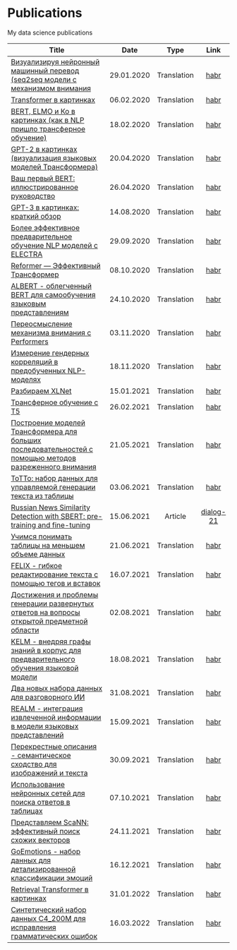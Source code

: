 # Publications

My data science publications

| Title | Date | Type | Link |
| --- | :---: | :---: | :---: |
| [Визуализируя нейронный машинный перевод (seq2seq модели с механизмом внимания](https://github.com/SergeyShk/DataScience-Roadmap/blob/master/Publications/%D0%92%D0%B8%D0%B7%D1%83%D0%B0%D0%BB%D0%B8%D0%B7%D0%B8%D1%80%D1%83%D1%8F%20%D0%BD%D0%B5%D0%B9%D1%80%D0%BE%D0%BD%D0%BD%D1%8B%D0%B9%20%D0%BC%D0%B0%D1%88%D0%B8%D0%BD%D0%BD%D1%8B%D0%B9%20%D0%BF%D0%B5%D1%80%D0%B5%D0%B2%D0%BE%D0%B4%20(seq2seq%20%D0%BC%D0%BE%D0%B4%D0%B5%D0%BB%D0%B8%20%D1%81%20%D0%BC%D0%B5%D1%85%D0%B0%D0%BD%D0%B8%D0%B7%D0%BC%D0%BE%D0%BC%20%D0%B2%D0%BD%D0%B8%D0%BC%D0%B0%D0%BD%D0%B8%D1%8F).md) | 29.01.2020 | Translation | [habr](https://habr.com/ru/post/486158/) |
| [Transformer в картинках](https://github.com/SergeyShk/DataScience-Roadmap/blob/master/Publications/Transformer%20%D0%B2%20%D0%BA%D0%B0%D1%80%D1%82%D0%B8%D0%BD%D0%BA%D0%B0%D1%85.md) | 06.02.2020 | Translation | [habr](https://habr.com/ru/post/486358/) |
| [BERT, ELMO и Ко в картинках (как в NLP пришло трансферное обучение)](https://github.com/SergeyShk/DataScience-Roadmap/blob/master/Publications/BERT%2C%20ELMO%20%D0%B8%20%D0%9A%D0%BE%20%D0%B2%20%D0%BA%D0%B0%D1%80%D1%82%D0%B8%D0%BD%D0%BA%D0%B0%D1%85%20(%D0%BA%D0%B0%D0%BA%20%D0%B2%20NLP%20%D0%BF%D1%80%D0%B8%D1%88%D0%BB%D0%BE%20%D1%82%D1%80%D0%B0%D0%BD%D1%81%D1%84%D0%B5%D1%80%D0%BD%D0%BE%D0%B5%20%D0%BE%D0%B1%D1%83%D1%87%D0%B5%D0%BD%D0%B8%D0%B5).md) | 18.02.2020 | Translation | [habr](https://habr.com/ru/post/487358/) |
| [GPT-2 в картинках (визуализация языковых моделей Трансформера)](https://github.com/SergeyShk/DataScience-Roadmap/blob/master/Publications/GPT-2%20%D0%B2%20%D0%BA%D0%B0%D1%80%D1%82%D0%B8%D0%BD%D0%BA%D0%B0%D1%85%20(%D0%B2%D0%B8%D0%B7%D1%83%D0%B0%D0%BB%D0%B8%D0%B7%D0%B0%D1%86%D0%B8%D1%8F%20%D1%8F%D0%B7%D1%8B%D0%BA%D0%BE%D0%B2%D1%8B%D1%85%20%D0%BC%D0%BE%D0%B4%D0%B5%D0%BB%D0%B5%D0%B9%20%D0%A2%D1%80%D0%B0%D0%BD%D1%81%D1%84%D0%BE%D1%80%D0%BC%D0%B5%D1%80%D0%B0).md) | 20.04.2020 | Translation | [habr](https://habr.com/ru/post/490842/) |
| [Ваш первый BERT: иллюстрированное руководство](https://github.com/SergeyShk/DataScience-Roadmap/blob/master/Publications/%D0%92%D0%B0%D1%88%20%D0%BF%D0%B5%D1%80%D0%B2%D1%8B%D0%B9%20BERT:%20%D0%B8%D0%BB%D0%BB%D1%8E%D1%81%D1%82%D1%80%D0%B8%D1%80%D0%BE%D0%B2%D0%B0%D0%BD%D0%BD%D0%BE%D0%B5%20%D1%80%D1%83%D0%BA%D0%BE%D0%B2%D0%BE%D0%B4%D1%81%D1%82%D0%B2%D0%BE.md) | 26.04.2020 | Translation | [habr](https://habr.com/ru/post/498144/) |
| [GPT-3 в картинках: краткий обзор](https://github.com/SergeyShk/DataScience-Roadmap/blob/master/Publications/GPT-3%20%D0%B2%20%D0%BA%D0%B0%D1%80%D1%82%D0%B8%D0%BD%D0%BA%D0%B0%D1%85:%20%D0%BA%D1%80%D0%B0%D1%82%D0%BA%D0%B8%D0%B9%20%D0%BE%D0%B1%D0%B7%D0%BE%D1%80.md) | 14.08.2020 | Translation | [habr](https://habr.com/ru/post/514698/) |
| [Более эффективное предварительное обучение NLP моделей с ELECTRA](https://github.com/SergeyShk/DataScience-Roadmap/blob/master/Publications/%D0%91%D0%BE%D0%BB%D0%B5%D0%B5%20%D1%8D%D1%84%D1%84%D0%B5%D0%BA%D1%82%D0%B8%D0%B2%D0%BD%D0%BE%D0%B5%20%D0%BF%D1%80%D0%B5%D0%B4%D0%B2%D0%B0%D1%80%D0%B8%D1%82%D0%B5%D0%BB%D1%8C%D0%BD%D0%BE%D0%B5%20%D0%BE%D0%B1%D1%83%D1%87%D0%B5%D0%BD%D0%B8%D0%B5%20NLP%20%D0%BC%D0%BE%D0%B4%D0%B5%D0%BB%D0%B5%D0%B9%20%D1%81%20ELECTRA.md) | 29.09.2020 | Translation | [habr](https://habr.com/ru/post/521166/) |
| [Reformer — Эффективный Трансформер](https://github.com/SergeyShk/DataScience-Roadmap/blob/master/Publications/Reformer%20-%20%D0%AD%D1%84%D1%84%D0%B5%D0%BA%D1%82%D0%B8%D0%B2%D0%BD%D1%8B%D0%B9%20%D0%A2%D1%80%D0%B0%D0%BD%D1%81%D1%84%D0%BE%D1%80%D0%BC%D0%B5%D1%80.md) | 08.10.2020 | Translation | [habr](https://habr.com/ru/post/522622/) |
| [ALBERT - облегченный BERT для самообучения языковым представлениям](https://github.com/SergeyShk/DataScience-Roadmap/blob/master/Publications/ALBERT%20-%20%D0%BE%D0%B1%D0%BB%D0%B5%D0%B3%D1%87%D0%B5%D0%BD%D0%BD%D1%8B%D0%B8%CC%86%20BERT%20%D0%B4%D0%BB%D1%8F%20%D1%81%D0%B0%D0%BC%D0%BE%D0%BE%D0%B1%D1%83%D1%87%D0%B5%D0%BD%D0%B8%D1%8F%20%D1%8F%D0%B7%D1%8B%D0%BA%D0%BE%D0%B2%D1%8B%D0%BC%20%D0%BF%D1%80%D0%B5%D0%B4%D1%81%D1%82%D0%B0%D0%B2%D0%BB%D0%B5%D0%BD%D0%B8%D1%8F%D0%BC.md) | 24.10.2020 | Translation | [habr](https://habr.com/ru/post/524814/) |
| [Переосмысление механизма внимания с Performers](https://github.com/SergeyShk/DataScience-Roadmap/blob/master/Publications/%D0%9F%D0%B5%D1%80%D0%B5%D0%BE%D1%81%D0%BC%D1%8B%D1%81%D0%BB%D0%B5%D0%BD%D0%B8%D0%B5%20%D0%BC%D0%B5%D1%85%D0%B0%D0%BD%D0%B8%D0%B7%D0%BC%D0%B0%20%D0%B2%D0%BD%D0%B8%D0%BC%D0%B0%D0%BD%D0%B8%D1%8F%20%D1%81%20Performers.md) | 03.11.2020 | Translation | [habr](https://habr.com/ru/post/526230/) |
| [Измерение гендерных корреляций в предобученных NLP-моделях](https://github.com/SergeyShk/DataScience-Roadmap/blob/master/Publications/%D0%98%D0%B7%D0%BC%D0%B5%D1%80%D0%B5%D0%BD%D0%B8%D0%B5%20%D0%B3%D0%B5%D0%BD%D0%B4%D0%B5%D1%80%D0%BD%D1%8B%D1%85%20%D0%BA%D0%BE%D1%80%D1%80%D0%B5%D0%BB%D1%8F%D1%86%D0%B8%D0%B9%20%D0%B2%20%D0%BF%D1%80%D0%B5%D0%B4%D0%BE%D0%B1%D1%83%D1%87%D0%B5%D0%BD%D0%BD%D1%8B%D1%85%20NLP-%D0%BC%D0%BE%D0%B4%D0%B5%D0%BB%D1%8F%D1%85.md) | 18.11.2020 | Translation | [habr](https://habr.com/ru/post/528780/) |
| [Разбираем XLNet](https://github.com/SergeyShk/DataScience-Roadmap/blob/master/Publications/%D0%A0%D0%B0%D0%B7%D0%B1%D0%B8%D1%80%D0%B0%D0%B5%D0%BC%20XLNet.md) | 15.01.2021 | Translation | [habr](https://habr.com/ru/post/536692/) |
| [Трансферное обучение с Т5](https://github.com/SergeyShk/DataScience-Roadmap/blob/master/Publications/%D0%A2%D1%80%D0%B0%D0%BD%D1%81%D1%84%D0%B5%D1%80%D0%BD%D0%BE%D0%B5%20%D0%BE%D0%B1%D1%83%D1%87%D0%B5%D0%BD%D0%B8%D0%B5%20%D1%81%20%D0%A25.md) | 26.02.2021 | Translation | [habr](https://habr.com/ru/post/543412/) |
| [Построение моделей Трансформера для больших последовательностей с помощью методов разреженного внимания](https://github.com/SergeyShk/DataScience-Roadmap/blob/master/Publications/%D0%9F%D0%BE%D1%81%D1%82%D1%80%D0%BE%D0%B5%D0%BD%D0%B8%D0%B5%20%D0%BC%D0%BE%D0%B4%D0%B5%D0%BB%D0%B5%D0%B8%CC%86%20%D0%A2%D1%80%D0%B0%D0%BD%D1%81%D1%84%D0%BE%D1%80%D0%BC%D0%B5%D1%80%D0%B0%20%D0%B4%D0%BB%D1%8F%20%D0%B1%D0%BE%D0%BB%D1%8C%D1%88%D0%B8%D1%85%20%D0%BF%D0%BE%D1%81%D0%BB%D0%B5%D0%B4%D0%BE%D0%B2%D0%B0%D1%82%D0%B5%D0%BB%D1%8C%D0%BD%D0%BE%D1%81%D1%82%D0%B5%D0%B8%CC%86%20%D1%81%20%D0%BF%D0%BE%D0%BC%D0%BE%D1%89%D1%8C%D1%8E%20%D0%BC%D0%B5%D1%82%D0%BE%D0%B4%D0%BE%D0%B2%20%D1%80%D0%B0%D0%B7%D1%80%D0%B5%D0%B6%D0%B5%D0%BD%D0%BD%D0%BE%D0%B3%D0%BE%20%D0%B2%D0%BD%D0%B8%D0%BC%D0%B0%D0%BD%D0%B8%D1%8F.md) | 21.05.2021 | Translation | [habr](https://habr.com/ru/post/558488/) |
| [ToTTo: набор данных для управляемой генерации текста из таблицы](https://github.com/SergeyShk/DataScience-Roadmap/blob/master/Publications/ToTTo:%20%D0%BD%D0%B0%D0%B1%D0%BE%D1%80%20%D0%B4%D0%B0%D0%BD%D0%BD%D1%8B%D1%85%20%D0%B4%D0%BB%D1%8F%20%D1%83%D0%BF%D1%80%D0%B0%D0%B2%D0%BB%D1%8F%D0%B5%D0%BC%D0%BE%D0%B8%CC%86%20%D0%B3%D0%B5%D0%BD%D0%B5%D1%80%D0%B0%D1%86%D0%B8%D0%B8%20%D1%82%D0%B5%D0%BA%D1%81%D1%82%D0%B0%20%D0%B8%D0%B7%20%D1%82%D0%B0%D0%B1%D0%BB%D0%B8%D1%86%D1%8B.md) | 03.06.2021 | Translation | [habr](https://habr.com/ru/post/560812/) |
| [Russian News Similarity Detection with SBERT: pre-training and fine-tuning](https://github.com/SergeyShk/DataScience-Roadmap/blob/master/Publications/Russian%20News%20Similarity%20Detection%20with%20SBERT:%20pre-training%20and%20fine-tuning.pdf) | 15.06.2021 | Article | [dialog-21](http://www.dialog-21.ru/media/5288/vatolinasplussmirnovaeyplusshkarinss136.pdf) |
| [Учимся понимать таблицы на меньшем объеме данных](https://github.com/SergeyShk/DataScience-Roadmap/blob/master/Publications/%D0%A3%D1%87%D0%B8%D0%BC%D1%81%D1%8F%20%D0%BF%D0%BE%D0%BD%D0%B8%D0%BC%D0%B0%D1%82%D1%8C%20%D1%82%D0%B0%D0%B1%D0%BB%D0%B8%D1%86%D1%8B%20%D0%BD%D0%B0%20%D0%BC%D0%B5%D0%BD%D1%8C%D1%88%D0%B5%D0%BC%20%D0%BE%D0%B1%D1%8A%D0%B5%D0%BC%D0%B5%20%D0%B4%D0%B0%D0%BD%D0%BD%D1%8B%D1%85.md) | 21.06.2021 | Translation | [habr](https://habr.com/ru/post/563834/) |
| [FELIX - гибкое редактирование текста с помощью тегов и вставок](https://github.com/SergeyShk/DataScience-Roadmap/blob/master/Publications/FELIX%20-%20%D0%B3%D0%B8%D0%B1%D0%BA%D0%BE%D0%B5%20%D1%80%D0%B5%D0%B4%D0%B0%D0%BA%D1%82%D0%B8%D1%80%D0%BE%D0%B2%D0%B0%D0%BD%D0%B8%D0%B5%20%D1%82%D0%B5%D0%BA%D1%81%D1%82%D0%B0%20%D1%81%20%D0%BF%D0%BE%D0%BC%D0%BE%D1%89%D1%8C%D1%8E%20%D1%82%D0%B5%D0%B3%D0%BE%D0%B2%20%D0%B8%20%D0%B2%D1%81%D1%82%D0%B0%D0%B2%D0%BE%D0%BA.md) | 16.07.2021 | Translation | [habr](https://habr.com/ru/post/567960/) |
| [Достижения и проблемы генерации развернутых ответов на вопросы открытой предметной области](https://github.com/SergeyShk/DataScience-Roadmap/blob/master/Publications/%D0%94%D0%BE%D1%81%D1%82%D0%B8%D0%B6%D0%B5%D0%BD%D0%B8%D1%8F%20%D0%B8%20%D0%BF%D1%80%D0%BE%D0%B1%D0%BB%D0%B5%D0%BC%D1%8B%20%D0%B3%D0%B5%D0%BD%D0%B5%D1%80%D0%B0%D1%86%D0%B8%D0%B8%20%D1%80%D0%B0%D0%B7%D0%B2%D0%B5%D1%80%D0%BD%D1%83%D1%82%D1%8B%D1%85%20%D0%BE%D1%82%D0%B2%D0%B5%D1%82%D0%BE%D0%B2%20%D0%BD%D0%B0%20%D0%B2%D0%BE%D0%BF%D1%80%D0%BE%D1%81%D1%8B%20%D0%BE%D1%82%D0%BA%D1%80%D1%8B%D1%82%D0%BE%D0%B8%CC%86%20%D0%BF%D1%80%D0%B5%D0%B4%D0%BC%D0%B5%D1%82%D0%BD%D0%BE%D0%B8%CC%86%20%D0%BE%D0%B1%D0%BB%D0%B0%D1%81%D1%82%D0%B8.md) | 02.08.2021 | Translation | [habr](https://habr.com/ru/post/570820/) |
| [KELM - внедряя графы знаний в корпус для предварительного обучения языковой модели](https://github.com/SergeyShk/DataScience-Roadmap/blob/master/Publications/KELM%20-%20%D0%B2%D0%BD%D0%B5%D0%B4%D1%80%D1%8F%D1%8F%20%D0%B3%D1%80%D0%B0%D1%84%D1%8B%20%D0%B7%D0%BD%D0%B0%D0%BD%D0%B8%D0%B8%CC%86%20%D0%B2%20%D0%BA%D0%BE%D1%80%D0%BF%D1%83%D1%81%20%D0%B4%D0%BB%D1%8F%20%D0%BF%D1%80%D0%B5%D0%B4%D0%B2%D0%B0%D1%80%D0%B8%D1%82%D0%B5%D0%BB%D1%8C%D0%BD%D0%BE%D0%B3%D0%BE%20%D0%BE%D0%B1%D1%83%D1%87%D0%B5%D0%BD%D0%B8%D1%8F%20%D1%8F%D0%B7%D1%8B%D0%BA%D0%BE%D0%B2%D0%BE%D0%B8%CC%86%20%D0%BC%D0%BE%D0%B4%D0%B5%D0%BB%D0%B8.md) | 18.08.2021 | Translation | [habr](https://habr.com/ru/post/573486/) |
| [Два новых набора данных для разговорного ИИ](https://github.com/SergeyShk/DataScience-Roadmap/blob/master/Publications/%D0%94%D0%B2%D0%B0%20%D0%BD%D0%BE%D0%B2%D1%8B%D1%85%20%D0%BD%D0%B0%D0%B1%D0%BE%D1%80%D0%B0%20%D0%B4%D0%B0%D0%BD%D0%BD%D1%8B%D1%85%20%D0%B4%D0%BB%D1%8F%20%D1%80%D0%B0%D0%B7%D0%B3%D0%BE%D0%B2%D0%BE%D1%80%D0%BD%D0%BE%D0%B3%D0%BE%20%D0%98%D0%98.md) | 31.08.2021 | Translation | [habr](https://habr.com/ru/post/575034/) |
| [REALM - интеграция извлеченной информации в модели языковых представлений](https://github.com/SergeyShk/DataScience-Roadmap/blob/master/Publications/REALM%20-%20%D0%B8%D0%BD%D1%82%D0%B5%D0%B3%D1%80%D0%B0%D1%86%D0%B8%D1%8F%20%D0%B8%D0%B7%D0%B2%D0%BB%D0%B5%D1%87%D0%B5%D0%BD%D0%BD%D0%BE%D0%B8%CC%86%20%D0%B8%D0%BD%D1%84%D0%BE%D1%80%D0%BC%D0%B0%D1%86%D0%B8%D0%B8%20%D0%B2%20%D0%BC%D0%BE%D0%B4%D0%B5%D0%BB%D0%B8%20%D1%8F%D0%B7%D1%8B%D0%BA%D0%BE%D0%B2%D1%8B%D1%85%20%D0%BF%D1%80%D0%B5%D0%B4%D1%81%D1%82%D0%B0%D0%B2%D0%BB%D0%B5%D0%BD%D0%B8%D0%B8%CC%86.md) | 15.09.2021 | Translation | [habr](https://habr.com/ru/post/577982/) |
| [Перекрестные описания - семантическое сходство для изображений и текста](https://github.com/SergeyShk/DataScience-Roadmap/blob/master/Publications/%D0%9F%D0%B5%D1%80%D0%B5%D0%BA%D1%80%D0%B5%D1%81%D1%82%D0%BD%D1%8B%D0%B5%20%D0%BE%D0%BF%D0%B8%D1%81%D0%B0%D0%BD%D0%B8%D1%8F%20-%20%D1%81%D0%B5%D0%BC%D0%B0%D0%BD%D1%82%D0%B8%D1%87%D0%B5%D1%81%D0%BA%D0%BE%D0%B5%20%D1%81%D1%85%D0%BE%D0%B4%D1%81%D1%82%D0%B2%D0%BE%20%D0%B4%D0%BB%D1%8F%20%D0%B8%D0%B7%D0%BE%D0%B1%D1%80%D0%B0%D0%B6%D0%B5%D0%BD%D0%B8%D0%B8%CC%86%20%D0%B8%20%D1%82%D0%B5%D0%BA%D1%81%D1%82%D0%B0.md) | 30.09.2021 | Translation | [habr](https://habr.com/ru/post/580258/) |
| [Использование нейронных сетей для поиска ответов в таблицах](https://github.com/SergeyShk/DataScience-Roadmap/blob/master/Publications/%D0%98%D1%81%D0%BF%D0%BE%D0%BB%D1%8C%D0%B7%D0%BE%D0%B2%D0%B0%D0%BD%D0%B8%D0%B5%20%D0%BD%D0%B5%D0%B8%CC%86%D1%80%D0%BE%D0%BD%D0%BD%D1%8B%D1%85%20%D1%81%D0%B5%D1%82%D0%B5%D0%B8%CC%86%20%D0%B4%D0%BB%D1%8F%20%D0%BF%D0%BE%D0%B8%D1%81%D0%BA%D0%B0%20%D0%BE%D1%82%D0%B2%D0%B5%D1%82%D0%BE%D0%B2%20%D0%B2%20%D1%82%D0%B0%D0%B1%D0%BB%D0%B8%D1%86%D0%B0%D1%85.md) | 07.10.2021 | Translation | [habr](https://habr.com/ru/post/582248/) |
| [Представляем ScaNN: эффективный поиск схожих векторов](https://github.com/SergeyShk/DataScience-Roadmap/blob/master/Publications/%D0%9F%D1%80%D0%B5%D0%B4%D1%81%D1%82%D0%B0%D0%B2%D0%BB%D1%8F%D0%B5%D0%BC%20ScaNN:%20%D1%8D%D1%84%D1%84%D0%B5%D0%BA%D1%82%D0%B8%D0%B2%D0%BD%D1%8B%D0%B9%20%D0%BF%D0%BE%D0%B8%D1%81%D0%BA%20%D1%81%D1%85%D0%BE%D0%B6%D0%B8%D1%85%20%D0%B2%D0%B5%D0%BA%D1%82%D0%BE%D1%80%D0%BE%D0%B2.md) | 24.11.2021 | Translation | [habr](https://habr.com/ru/post/591241/) |
| [GoEmotions - набор данных для детализированной классификации эмоций](https://github.com/SergeyShk/DataScience-Roadmap/blob/master/Publications/GoEmotions%20-%20%D0%BD%D0%B0%D0%B1%D0%BE%D1%80%20%D0%B4%D0%B0%D0%BD%D0%BD%D1%8B%D1%85%20%D0%B4%D0%BB%D1%8F%20%D0%B4%D0%B5%D1%82%D0%B0%D0%BB%D0%B8%D0%B7%D0%B8%D1%80%D0%BE%D0%B2%D0%B0%D0%BD%D0%BD%D0%BE%D0%B8%CC%86%20%D0%BA%D0%BB%D0%B0%D1%81%D1%81%D0%B8%D1%84%D0%B8%D0%BA%D0%B0%D1%86%D0%B8%D0%B8%20%D1%8D%D0%BC%D0%BE%D1%86%D0%B8%D0%B8%CC%86.md) | 16.12.2021 | Translation | [habr](https://habr.com/ru/post/595911/) |
| [Retrieval Transformer в картинках](https://github.com/SergeyShk/DataScience-Roadmap/blob/master/Publications/Retrieval%20Transformer%20%D0%B2%20%D0%BA%D0%B0%D1%80%D1%82%D0%B8%D0%BD%D0%BA%D0%B0%D1%85.md) | 31.01.2022 | Translation | [habr](https://habr.com/ru/post/648705/) |
| [Синтетический набор данных C4_200M для исправления грамматических ошибок](https://github.com/SergeyShk/DataScience-Roadmap/blob/master/Publications/%D0%A1%D0%B8%D0%BD%D1%82%D0%B5%D1%82%D0%B8%D1%87%D0%B5%D1%81%D0%BA%D0%B8%D0%B9%20%D0%BD%D0%B0%D0%B1%D0%BE%D1%80%20%D0%B4%D0%B0%D0%BD%D0%BD%D1%8B%D1%85%20C4_200M%20%D0%B4%D0%BB%D1%8F%20%D0%B8%D1%81%D0%BF%D1%80%D0%B0%D0%B2%D0%BB%D0%B5%D0%BD%D0%B8%D1%8F%20%D0%B3%D1%80%D0%B0%D0%BC%D0%BC%D0%B0%D1%82%D0%B8%D1%87%D0%B5%D1%81%D0%BA%D0%B8%D1%85%20%D0%BE%D1%88%D0%B8%D0%B1%D0%BE%D0%BA.md) | 16.03.2022 | Translation | [habr](https://habr.com/ru/post/656011/) |
